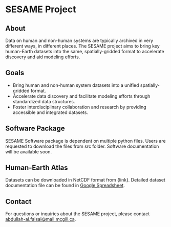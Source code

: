 # SESAME Project

## About
Data on human and non-human systems are typically archived in very different ways, in different places. The SESAME project aims to bring key human-Earth datasets into the same, spatially-gridded format to accelerate discovery and aid modeling efforts.

## Goals
- Bring human and non-human system datasets into a unified spatially-gridded format.
- Accelerate data discovery and facilitate modeling efforts through standardized data structures.
- Foster interdisciplinary collaboration and research by providing accessible and integrated datasets.

## Software Package
SESAME Software package is dependent on multiple python files. Users are requested to download the files from src folder. Software documentation will be available soon.

## Human-Earth Atlas
Datasets can be downloaded in NetCDF format from {link}. Detailed dataset documentation file can be found in [Google Spreadsheet](https://docs.google.com/spreadsheets/d/17rn570hyfLm0OsSmbTxHcVGPS4Vy27EpWAI02Rqu-WQ/edit?usp=sharing). 

## Contact
For questions or inquiries about the SESAME project, please contact [abdullah-al.faisal@mail.mcgill.ca](mailto:abdullah-al.faisal@mail.mcgill.ca).
